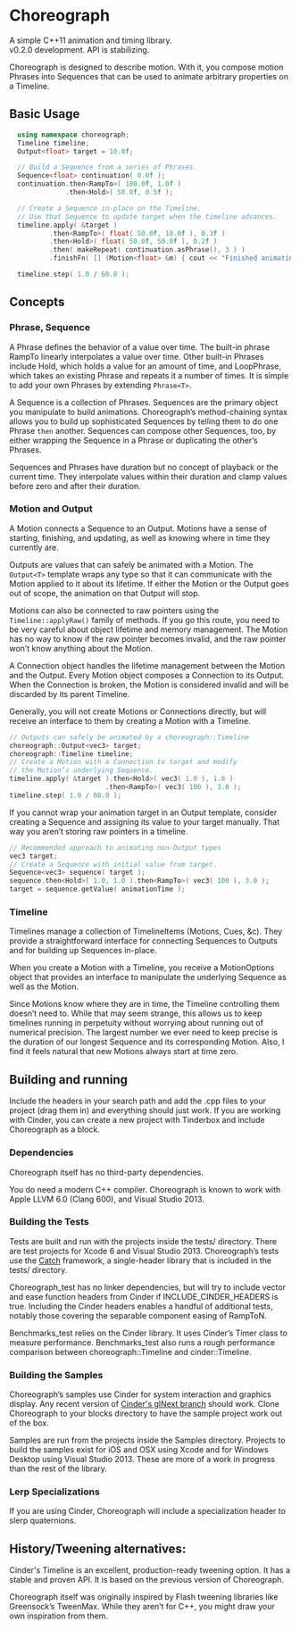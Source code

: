 # Choreograph

A simple C++11 animation and timing library.  
v0.2.0 development. API is stabilizing.

Choreograph is designed to describe motion. With it, you compose motion Phrases into Sequences that can be used to animate arbitrary properties on a Timeline.

## Basic Usage
```c++
  using namespace choreograph;
  Timeline timeline;
  Output<float> target = 10.0f;

  // Build a Sequence from a series of Phrases.
  Sequence<float> continuation( 0.0f );
  continuation.then<RampTo>( 100.0f, 1.0f )
              .then<Hold>( 50.0f, 0.5f );

  // Create a Sequence in-place on the Timeline.
  // Use that Sequence to update target when the timeline advances.
  timeline.apply( &target )
          .then<RampTo>( float( 50.0f, 10.0f ), 0.3f )
          .then<Hold>( float( 50.0f, 50.0f ), 0.2f )
          .then( makeRepeat( continuation.asPhrase(), 3 ) )
          .finishFn( [] (Motion<float> &m) { cout << "Finished animating target." << endl; } );

  timeline.step( 1.0 / 60.0 );
```

## Concepts

### Phrase, Sequence

A Phrase defines the behavior of a value over time. The built-in phrase RampTo linearly interpolates a value over time. Other built-in Phrases include Hold, which holds a value for an amount of time, and LoopPhrase, which takes an existing Phrase and repeats it a number of times. It is simple to add your own Phrases by extending `Phrase<T>`.

A Sequence is a collection of Phrases. Sequences are the primary object you manipulate to build animations. Choreograph’s method-chaining syntax allows you to build up sophisticated Sequences by telling them to do one Phrase `then` another. Sequences can compose other Sequences, too, by either wrapping the Sequence in a Phrase or duplicating the other’s Phrases.

Sequences and Phrases have duration but no concept of playback or the current time. They interpolate values within their duration and clamp values before zero and after their duration.

### Motion and Output

A Motion connects a Sequence to an Output. Motions have a sense of starting, finishing, and updating, as well as knowing where in time they currently are.

Outputs are values that can safely be animated with a Motion. The `Output<T>` template wraps any type so that it can communicate with the Motion applied to it about its lifetime. If either the Motion or the Output goes out of scope, the animation on that Output will stop.

Motions can also be connected to raw pointers using the `Timeline::applyRaw()` family of methods. If you go this route, you need to be very careful about object lifetime and memory management. The Motion has no way to know if the raw pointer becomes invalid, and the raw pointer won’t know anything about the Motion.

A Connection object handles the lifetime management between the Motion and the Output. Every Motion object composes a Connection to its Output. When the Connection is broken, the Motion is considered invalid and will be discarded by its parent Timeline.

Generally, you will not create Motions or Connections directly, but will receive an interface to them by creating a Motion with a Timeline.

```c++
// Outputs can safely be animated by a choreograph::Timeline
choreograph::Output<vec3> target;
choreograph::Timeline timeline;
// Create a Motion with a Connection to target and modify
// the Motion’s underlying Sequence.
timeline.apply( &target ).then<Hold>( vec3( 1.0 ), 1.0 )
                        .then<RampTo>( vec3( 100 ), 3.0 );
timeline.step( 1.0 / 60.0 );
```

If you cannot wrap your animation target in an Output template, consider creating a Sequence and assigning its value to your target manually. That way you aren’t storing raw pointers in a timeline.

```c++
// Recommended approach to animating non-Output types
vec3 target;
// Create a Sequence with initial value from target.
Sequence<vec3> sequence( target );
sequence.then<Hold>( 1.0, 1.0 ).then<RampTo>( vec3( 100 ), 3.0 );
target = sequence.getValue( animationTime );
```

### Timeline
Timelines manage a collection of TimelineItems (Motions, Cues, &c). They provide a straightforward interface for connecting Sequences to Outputs and for building up Sequences in-place.

When you create a Motion with a Timeline, you receive a MotionOptions object that provides an interface to manipulate the underlying Sequence as well as the Motion.

Since Motions know where they are in time, the Timeline controlling them doesn’t need to. While that may seem strange, this allows us to keep timelines running in perpetuity without worrying about running out of numerical precision. The largest number we ever need to keep precise is the duration of our longest Sequence and its corresponding Motion. Also, I find it feels natural that new Motions always start at time zero.

## Building and running

Include the headers in your search path and add the .cpp files to your project (drag them in) and everything should just work. If you are working with Cinder, you can create a new project with Tinderbox and include Choreograph as a block.

### Dependencies

Choreograph itself has no third-party dependencies.

You do need a modern C++ compiler. Choreograph is known to work with Apple LLVM 6.0 (Clang 600), and Visual Studio 2013.

### Building the Tests

Tests are built and run with the projects inside the tests/ directory. There are test projects for Xcode 6 and Visual Studio 2013. Choreograph’s tests use the [Catch](https://github.com/philsquared/Catch) framework, a single-header library that is included in the tests/ directory.

Choreograph_test has no linker dependencies, but will try to include vector and ease function headers from Cinder if INCLUDE_CINDER_HEADERS is true. Including the Cinder headers enables a handful of additional tests, notably those covering the separable component easing of RampToN.

Benchmarks_test relies on the Cinder library. It uses Cinder’s Timer class to measure performance. Benchmarks_test also runs a rough performance comparison between choreograph::Timeline and cinder::Timeline.

### Building the Samples

Choreograph’s samples use Cinder for system interaction and graphics display. Any recent version of [Cinder's glNext branch](https://github.com/cinder/cinder/tree/glNext) should work. Clone Choreograph to your blocks directory to have the sample project work out of the box.

Samples are run from the projects inside the Samples directory. Projects to build the samples exist for iOS and OSX using Xcode and for Windows Desktop using Visual Studio 2013. These are more of a work in progress than the rest of the library.

### Lerp Specializations
If you are using Cinder, Choreograph will include a specialization header to slerp quaternions.

## History/Tweening alternatives:
Cinder's Timeline is an excellent, production-ready tweening option. It has a stable and proven API. It is based on the previous version of Choreograph.

Choreograph itself was originally inspired by Flash tweening libraries like Greensock’s TweenMax. While they aren’t for C++, you might draw your own inspiration from them.

